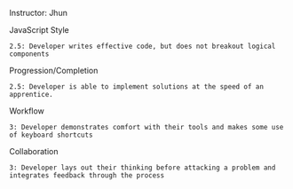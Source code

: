 Instructor: Jhun

JavaScript Style

    2.5: Developer writes effective code, but does not breakout logical components

Progression/Completion

    2.5: Developer is able to implement solutions at the speed of an apprentice.

Workflow

    3: Developer demonstrates comfort with their tools and makes some use of keyboard shortcuts

Collaboration

    3: Developer lays out their thinking before attacking a problem and integrates feedback through the process
